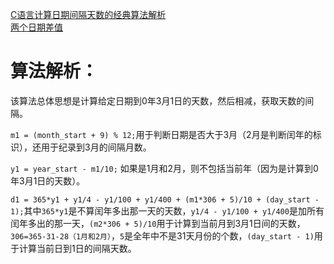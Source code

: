 [C语言计算日期间隔天数的经典算法解析](https://www.linuxidc.com/Linux/2015-02/114053.htm)<br>
[两个日期差值](https://blog.csdn.net/xq4664546/article/details/51751015)
# 算法解析：
该算法总体思想是计算给定日期到0年3月1日的天数，然后相减，获取天数的间隔。<br>

`m1 = (month_start + 9) % 12;`用于判断日期是否大于3月（2月是判断闰年的标识），还用于纪录到3月的间隔月数。<br>

`y1 = year_start - m1/10;` 如果是1月和2月，则不包括当前年（因为是计算到0年3月1日的天数）。<br>

`d1 = 365*y1 + y1/4 - y1/100 + y1/400 + (m1*306 + 5)/10 + (day_start - 1);`其中`365*y1`是不算闰年多出那一天的天数，`y1/4 - y1/100 + y1/400`是加所有闰年多出的那一天，`(m2*306 + 5)/10`用于计算到当前月到3月1日间的天数，`306=365-31-28（1月和2月）`，`5`是全年中不是31天月份的个数，`(day_start - 1)`用于计算当前日到1日的间隔天数。
